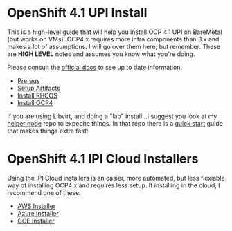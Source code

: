 # OpenShift 4.1 UPI Install

This is a high-level guide that will help you install OCP 4.1 UPI on BareMetal (but works on VMs). OCP4.x requires more infra components than 3.x and makes a lot of assumptions. I will go over them here; but remember. These are **__HIGH LEVEL__** notes and assumes you know what you're doing.

Please consult the [official docs](https://docs.openshift.com/container-platform/4.1/installing/installing_bare_metal/installing-bare-metal.html) to see up to date information.

* [Prereqs](docs/0.prereqs.md)
* [Setup Artifacts](docs/1.setup.md)
* [Install RHCOS](docs/2.installrhcos.md)
* [Install OCP4](docs/3.installocp4.md)

If you are using Libvirt, and doing a "lab" install...I suggest you look at my [helper node](https://github.com/christianh814/ocp4-upi-helpernode#ocp4-upi-helper-node-playbook) repo to expedite things. In that repo there is a [quick start](https://github.com/christianh814/ocp4-upi-helpernode/blob/master/quickstart.md) guide that makes things extra fast!

# OpenShift 4.1 IPI Cloud Installers

Using the IPI Cloud installers is an easier, more automated, but less flexiable way of installing OCP4.x and requires less setup. If installing in the cloud, I recommend one of these.

* [AWS Installer](https://docs.openshift.com/container-platform/4.1/installing/installing_aws/installing-aws-default.html)
* [Azure Installer](https://github.com/openshift/installer/tree/master/docs/user/azure)
* [GCE Installer](https://github.com/openshift/installer/tree/master/docs/user/gcp)
